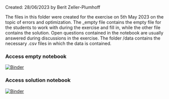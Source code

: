 Created: 28/06/2023 by Berit Zeller-Plumhoff

The files in this folder were created for the exercise on 5th May 2023 on the topic of errors and optimization. The _empty file contains the empty file for the students to work with during the exercise and fill in, while the other file contains the solution. Open questions contained in the notebook are usually answered during discussions in the exercise. The folder /data contains the necessary .csv files in which the data is contained.

### Access empty notebook

[![Binder](https://mybinder.org/badge_logo.svg)](https://mybinder.org/v2/gh/beritzellerplumhoff/teaching_ds_2023/HEAD?labpath=jupyter%20notebooks%2F20230505_errors_optimization%2F20230505_DataScience_Errors_Optimization_empty.ipynb)

### Access solution notebook

[![Binder](https://mybinder.org/badge_logo.svg)](https://mybinder.org/v2/gh/beritzellerplumhoff/teaching_ds_2023/HEAD?labpath=jupyter%20notebooks%2F20230505_errors_optimization%2F20230505_DataScience_Errors_Optimization.ipynb)


